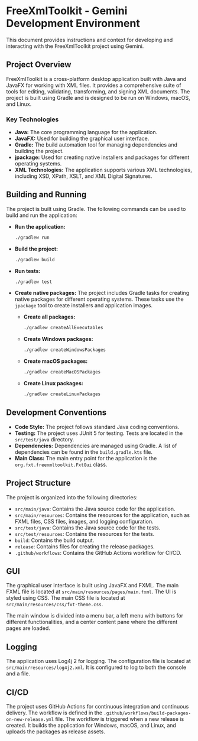 # FreeXmlToolkit - Gemini Development Environment

This document provides instructions and context for developing and interacting with the FreeXmlToolkit project using
Gemini.

## Project Overview

FreeXmlToolkit is a cross-platform desktop application built with Java and JavaFX for working with XML files. It
provides a comprehensive suite of tools for editing, validating, transforming, and signing XML documents. The project is
built using Gradle and is designed to be run on Windows, macOS, and Linux.

### Key Technologies

* **Java:** The core programming language for the application.
* **JavaFX:** Used for building the graphical user interface.
* **Gradle:** The build automation tool for managing dependencies and building the project.
* **jpackage:** Used for creating native installers and packages for different operating systems.
* **XML Technologies:** The application supports various XML technologies, including XSD, XPath, XSLT, and XML Digital
  Signatures.

## Building and Running

The project is built using Gradle. The following commands can be used to build and run the application:

* **Run the application:**
  ```bash
  ./gradlew run
  ```

* **Build the project:**
  ```bash
  ./gradlew build
  ```

* **Run tests:**
  ```bash
  ./gradlew test
  ```

* **Create native packages:**
  The project includes Gradle tasks for creating native packages for different operating systems. These tasks use the
  `jpackage` tool to create installers and application images.

    * **Create all packages:**
      ```bash
      ./gradlew createAllExecutables
      ```

    * **Create Windows packages:**
      ```bash
      ./gradlew createWindowsPackages
      ```

    * **Create macOS packages:**
      ```bash
      ./gradlew createMacOSPackages
      ```

    * **Create Linux packages:**
      ```bash
      ./gradlew createLinuxPackages
      ```

## Development Conventions

* **Code Style:** The project follows standard Java coding conventions.
* **Testing:** The project uses JUnit 5 for testing. Tests are located in the `src/test/java` directory.
* **Dependencies:** Dependencies are managed using Gradle. A list of dependencies can be found in the `build.gradle.kts`
  file.
* **Main Class:** The main entry point for the application is the `org.fxt.freexmltoolkit.FxtGui` class.

## Project Structure

The project is organized into the following directories:

* `src/main/java`: Contains the Java source code for the application.
* `src/main/resources`: Contains the resources for the application, such as FXML files, CSS files, images, and logging
  configuration.
* `src/test/java`: Contains the Java source code for the tests.
* `src/test/resources`: Contains the resources for the tests.
* `build`: Contains the build output.
* `release`: Contains files for creating the release packages.
* `.github/workflows`: Contains the GitHub Actions workflow for CI/CD.

## GUI

The graphical user interface is built using JavaFX and FXML. The main FXML file is located at
`src/main/resources/pages/main.fxml`. The UI is styled using CSS. The main CSS file is located at
`src/main/resources/css/fxt-theme.css`.

The main window is divided into a menu bar, a left menu with buttons for different functionalities, and a center content
pane where the different pages are loaded.

## Logging

The application uses Log4j 2 for logging. The configuration file is located at `src/main/resources/log4j2.xml`. It is
configured to log to both the console and a file.

## CI/CD

The project uses GitHub Actions for continuous integration and continuous delivery. The workflow is defined in the
`.github/workflows/build-packages-on-new-release.yml` file. The workflow is triggered when a new release is created. It
builds the application for Windows, macOS, and Linux, and uploads the packages as release assets.
